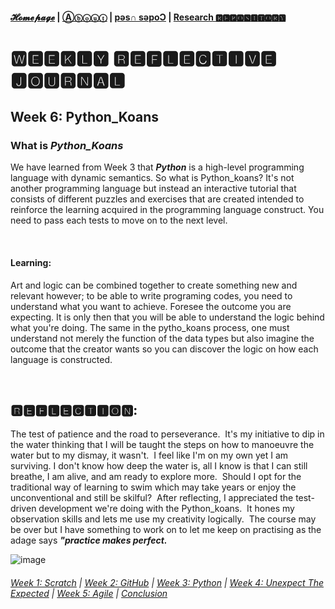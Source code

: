 #### [𝓗𝓸𝓶𝓮𝓹𝓪𝓰𝓮](https://PythITjolly.github.io/)   |  [Ⓐⓑⓞⓤⓣ](https://PythITjolly.github.io/about) | [pǝs∩ sǝpoƆ](https://PythITjolly.github.io/Codes) | [Research 🆁🅴🅿🅾🆂🅸🆃🅾🆁🆈](https://PythITjolly.github.io/journals)

# 🆆🅴🅴🅺🅻🆈 🆁🅴🅵🅻🅴🅲🆃🅸🆅🅴 🅹🅾🆄🆁🅽🅰🅻

## Week 6: **Python_Koans**

### What is **_Python_Koans_**

We have learned from Week 3 that **_Python_** is a high-level programming language with dynamic semantics.  So what is Python_koans?  It's not another programming language but instead an interactive tutorial that consists of different puzzles and exercises that are created intended to reinforce the learning acquired in the programming language construct.  You need to pass each tests to move on to the next level.

<br>

#### Learning:

Art and logic can be combined together to create something new and relevant however; to be able to write programing codes, you need to understand what you want to achieve. Foresee the outcome you are expecting. It is only then that you will be able to understand the logic behind what you're doing.  The same in the pytho_koans process, one must understand not merely the function of the data types but also imagine the outcome that the creator wants so you can discover the logic on how each language is constructed.

<br>

## 🆁🅴🅵🅻🅴🅲🆃🅸🅾🅽:

The test of patience and the road to perseverance.  It's my initiative to dip in the water thinking that I will be taught the steps on how to manoeuvre the water but to my dismay, it wasn't.  I feel like I'm on my own yet I am surviving. I don't know how deep the water is, all I know is that I can still breathe, I am alive, and am ready to explore more.  Should I opt for the traditional way of learning to swim which may take years or enjoy the unconventional and still be skilful? 
After reflecting, I appreciated the test-driven development we're doing with the Python_koans.  It hones my observation skills and lets me use my creativity logically.  The course may be over but I have something to work on to let me keep on practising as the adage says _**"practice makes perfect.**_

![image](https://user-images.githubusercontent.com/110364984/187804132-565f8037-9c40-4331-b0ba-e22bd8253dde.png)



###### [Week 1: Scratch](https://PythITjolly.github.io/Week1)    | [Week 2: GitHub](https://PythITjolly.github.io/Week2)   | [Week 3: Python](https://PythITjolly.github.io/Week3)   | [Week 4: Unexpect The Expected](https://PythITjolly.github.io/Week4)   |  [Week 5: Agile](https://PythITjolly.github.io/Week5)   |     [Conclusion](https://PythITjolly.github.io/Conclusion)

